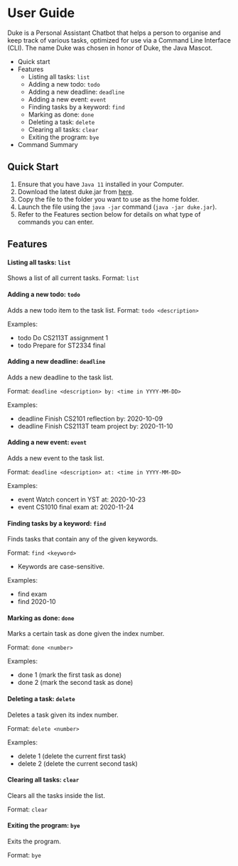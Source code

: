 # User Guide

Duke is a Personal Assistant Chatbot that helps a person to organise and keep track of various tasks,
optimized for use via a Command Line Interface (CLI).
The name Duke was chosen in honor of Duke, the Java Mascot.

- Quick start
- Features
    - Listing all tasks: `list`
    - Adding a new todo: `todo`
    - Adding a new deadline: `deadline`
    - Adding a new event: `event`
    - Finding tasks by a keyword: `find`
    - Marking as done: `done`
    - Deleting a task: `delete`
    - Clearing all tasks: `clear`
    - Exiting the program: `bye`
- Command Summary

## Quick Start

1. Ensure that you have `Java 11` installed in your Computer.
2. Download the latest duke.jar from [here](https://github.com/jusufnathanael/ip/releases/tag/v0.2).
3. Copy the file to the folder you want to use as the home folder.
4. Launch the file using the `java -jar` command (`java -jar duke.jar`).
5. Refer to the Features section below for details on what type of commands you can enter.

## Features

#### Listing all tasks: `list` 
Shows a list of all current tasks.
Format: `list`

#### Adding a new todo: `todo`
Adds a new todo item to the task list.
Format: `todo <description>`

Examples:
- todo Do CS2113T assignment 1
- todo Prepare for ST2334 final

#### Adding a new deadline: `deadline`
Adds a new deadline to the task list.

Format: `deadline <description> by: <time in YYYY-MM-DD>`

Examples:
- deadline Finish CS2101 reflection by: 2020-10-09
- deadline Finish CS2113T team project by: 2020-11-10

#### Adding a new event: `event`
Adds a new event to the task list.

Format: `deadline <description> at: <time in YYYY-MM-DD>`

Examples:
- event Watch concert in YST at: 2020-10-23
- event CS1010 final exam at: 2020-11-24 

#### Finding tasks by a keyword: `find`
Finds tasks that contain any of the given keywords.

Format: `find <keyword>`
- Keywords are case-sensitive.


Examples:
- find exam
- find 2020-10

#### Marking as done: `done`
Marks a certain task as done given the index number.

Format: `done <number>`

Examples:
- done 1 (mark the first task as done)
- done 2 (mark the second task as done)


#### Deleting a task: `delete`
Deletes a task given its index number.

Format: `delete <number>`

Examples:
- delete 1 (delete the current first task)
- delete 2 (delete the current second task)

#### Clearing all tasks: `clear`
Clears all the tasks inside the list.

Format: `clear`

#### Exiting the program: `bye`
Exits the program.

Format: `bye`


